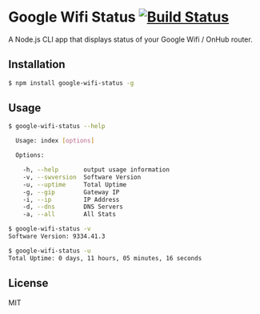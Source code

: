 # Google Wifi Status [![Build Status](https://travis-ci.org/joelgeorgev/google-wifi-status.svg?branch=master)](https://travis-ci.org/joelgeorgev/google-wifi-status)
A Node.js CLI app that displays status of your Google Wifi / OnHub router.

## Installation
```bash
$ npm install google-wifi-status -g
```

## Usage
```bash
$ google-wifi-status --help

  Usage: index [options]

  Options:

    -h, --help       output usage information
    -v, --swversion  Software Version
    -u, --uptime     Total Uptime
    -g, --gip        Gateway IP
    -i, --ip         IP Address
    -d, --dns        DNS Servers
    -a, --all        All Stats
```

```bash
$ google-wifi-status -v
Software Version: 9334.41.3
```

```bash
$ google-wifi-status -u
Total Uptime: 0 days, 11 hours, 05 minutes, 16 seconds
```

## License
MIT